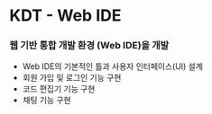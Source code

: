 # KDT - Web IDE

### 웹 기반 통합 개발 환경 (Web IDE)을 개발

- Web IDE의 기본적인 틀과 사용자 인터페이스(UI) 설계
- 회원 가입 및 로그인 기능 구현
- 코드 편집기 기능 구현
- 채팅 기능 구현
